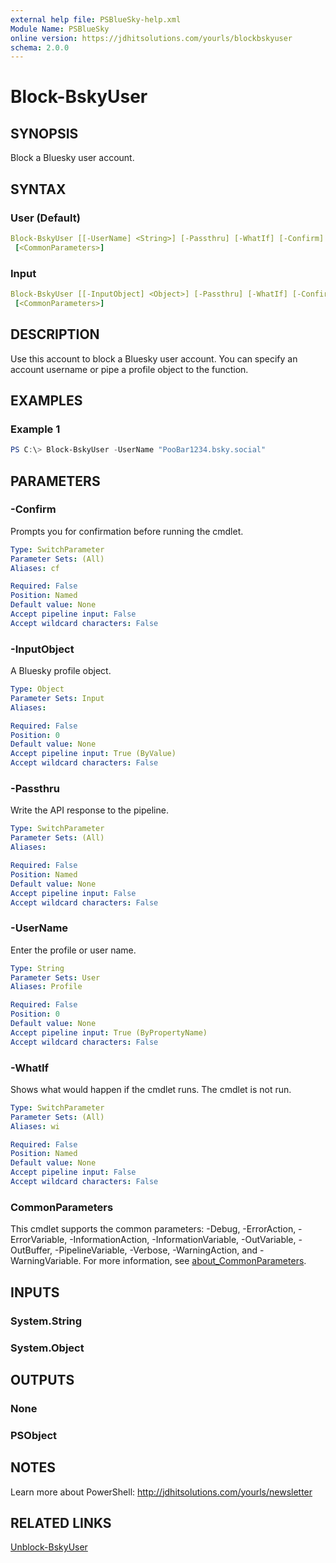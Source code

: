 ```yaml
---
external help file: PSBlueSky-help.xml
Module Name: PSBlueSky
online version: https://jdhitsolutions.com/yourls/blockbskyuser
schema: 2.0.0
---
```


# Block-BskyUser

## SYNOPSIS

Block a Bluesky user account.

## SYNTAX

### User (Default)

```yaml
Block-BskyUser [[-UserName] <String>] [-Passthru] [-WhatIf] [-Confirm]
 [<CommonParameters>]
```

### Input

```yaml
Block-BskyUser [[-InputObject] <Object>] [-Passthru] [-WhatIf] [-Confirm]
 [<CommonParameters>]
```

## DESCRIPTION

Use this account to block a Bluesky user account. You can specify an account username or pipe a profile object to the function.

## EXAMPLES

### Example 1

```powershell
PS C:\> Block-BskyUser -UserName "PooBar1234.bsky.social"
```


## PARAMETERS

### -Confirm

Prompts you for confirmation before running the cmdlet.

```yaml
Type: SwitchParameter
Parameter Sets: (All)
Aliases: cf

Required: False
Position: Named
Default value: None
Accept pipeline input: False
Accept wildcard characters: False
```

### -InputObject

A Bluesky profile object.

```yaml
Type: Object
Parameter Sets: Input
Aliases:

Required: False
Position: 0
Default value: None
Accept pipeline input: True (ByValue)
Accept wildcard characters: False
```

### -Passthru

Write the API response to the pipeline.

```yaml
Type: SwitchParameter
Parameter Sets: (All)
Aliases:

Required: False
Position: Named
Default value: None
Accept pipeline input: False
Accept wildcard characters: False
```

### -UserName

Enter the profile or user name.

```yaml
Type: String
Parameter Sets: User
Aliases: Profile

Required: False
Position: 0
Default value: None
Accept pipeline input: True (ByPropertyName)
Accept wildcard characters: False
```

### -WhatIf

Shows what would happen if the cmdlet runs.
The cmdlet is not run.

```yaml
Type: SwitchParameter
Parameter Sets: (All)
Aliases: wi

Required: False
Position: Named
Default value: None
Accept pipeline input: False
Accept wildcard characters: False
```

### CommonParameters

This cmdlet supports the common parameters: -Debug, -ErrorAction, -ErrorVariable, -InformationAction, -InformationVariable, -OutVariable, -OutBuffer, -PipelineVariable, -Verbose, -WarningAction, and -WarningVariable. For more information, see [about_CommonParameters](http://go.microsoft.com/fwlink/?LinkID=113216).

## INPUTS

### System.String

### System.Object

## OUTPUTS

### None

### PSObject

## NOTES

Learn more about PowerShell: http://jdhitsolutions.com/yourls/newsletter

## RELATED LINKS

[Unblock-BskyUser](Unblock-BskyUser.md)
